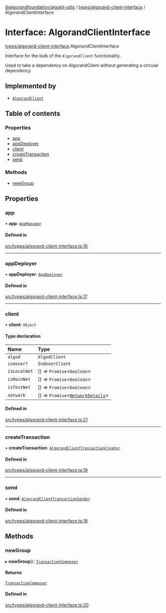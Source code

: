 [@algorandfoundation/algokit-utils](../README.md) / [types/algorand-client-interface](../modules/types_algorand_client_interface.md) / AlgorandClientInterface

# Interface: AlgorandClientInterface

[types/algorand-client-interface](../modules/types_algorand_client_interface.md).AlgorandClientInterface

Interface for the bulk of the `AlgorandClient` functionality.

Used to take a dependency on AlgorandClient without generating a circular dependency.

## Implemented by

- [`AlgorandClient`](../classes/types_algorand_client.AlgorandClient.md)

## Table of contents

### Properties

- [app](types_algorand_client_interface.AlgorandClientInterface.md#app)
- [appDeployer](types_algorand_client_interface.AlgorandClientInterface.md#appdeployer)
- [client](types_algorand_client_interface.AlgorandClientInterface.md#client)
- [createTransaction](types_algorand_client_interface.AlgorandClientInterface.md#createtransaction)
- [send](types_algorand_client_interface.AlgorandClientInterface.md#send)

### Methods

- [newGroup](types_algorand_client_interface.AlgorandClientInterface.md#newgroup)

## Properties

### app

• **app**: [`AppManager`](../classes/types_app_manager.AppManager.md)

#### Defined in

[src/types/algorand-client-interface.ts:16](https://github.com/algorandfoundation/algokit-utils-ts/blob/main/src/types/algorand-client-interface.ts#L16)

___

### appDeployer

• **appDeployer**: [`AppDeployer`](../classes/types_app_deployer.AppDeployer.md)

#### Defined in

[src/types/algorand-client-interface.ts:17](https://github.com/algorandfoundation/algokit-utils-ts/blob/main/src/types/algorand-client-interface.ts#L17)

___

### client

• **client**: `Object`

#### Type declaration

| Name | Type |
| :------ | :------ |
| `algod` | `AlgodClient` |
| `indexer?` | `IndexerClient` |
| `isLocalNet` | () => `Promise`\<`boolean`\> |
| `isMainNet` | () => `Promise`\<`boolean`\> |
| `isTestNet` | () => `Promise`\<`boolean`\> |
| `network` | () => `Promise`\<[`NetworkDetails`](types_network_client.NetworkDetails.md)\> |

#### Defined in

[src/types/algorand-client-interface.ts:21](https://github.com/algorandfoundation/algokit-utils-ts/blob/main/src/types/algorand-client-interface.ts#L21)

___

### createTransaction

• **createTransaction**: [`AlgorandClientTransactionCreator`](../classes/types_algorand_client_transaction_creator.AlgorandClientTransactionCreator.md)

#### Defined in

[src/types/algorand-client-interface.ts:19](https://github.com/algorandfoundation/algokit-utils-ts/blob/main/src/types/algorand-client-interface.ts#L19)

___

### send

• **send**: [`AlgorandClientTransactionSender`](../classes/types_algorand_client_transaction_sender.AlgorandClientTransactionSender.md)

#### Defined in

[src/types/algorand-client-interface.ts:18](https://github.com/algorandfoundation/algokit-utils-ts/blob/main/src/types/algorand-client-interface.ts#L18)

## Methods

### newGroup

▸ **newGroup**(): [`TransactionComposer`](../classes/types_composer.TransactionComposer.md)

#### Returns

[`TransactionComposer`](../classes/types_composer.TransactionComposer.md)

#### Defined in

[src/types/algorand-client-interface.ts:20](https://github.com/algorandfoundation/algokit-utils-ts/blob/main/src/types/algorand-client-interface.ts#L20)

